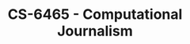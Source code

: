 ---
layout: course
title: CS-6465 - Computational Journalism
aliases: 
course_id: CS-6465
permalink: /CS-6465/
---